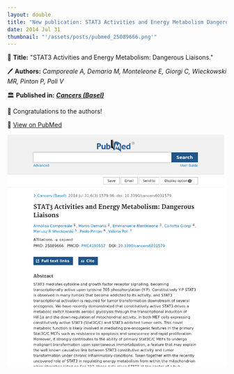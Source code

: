 ```yaml
---
layout: double
title: "New publication: STAT3 Activities and Energy Metabolism Dangerous Liaisons"
date: 2014 Jul 31
thumbnail: "'/assets/posts/pubmed_25089666.png'"
---
```

📖 <strong>Title:</strong> "STAT3 Activities and Energy Metabolism: Dangerous Liaisons."  

🖊️ <strong>Authors:</strong> <em>Camporeale A, Demaria M, Monteleone E, Giorgi C, Wieckowski MR, Pinton P, Poli V</em>  

🏛️ <strong>Published in:</strong> <em><strong><ins>Cancers (Basel)</ins></strong></em>  

🎉 Congratulations to the authors!  

🔗 <a href="https://pubmed.ncbi.nlm.nih.gov/25089666/">View on PubMed</a>  

![Publication Image](/assets/posts/pubmed_25089666.png)
